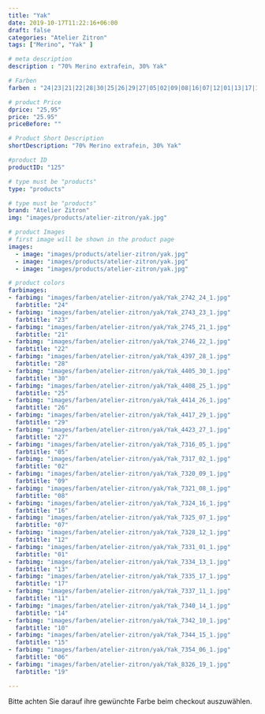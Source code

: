 ```yaml
---
title: "Yak"
date: 2019-10-17T11:22:16+06:00
draft: false
categories: "Atelier Zitron"
tags: ["Merino", "Yak" ]	

# meta description
description : "70% Merino extrafein, 30% Yak"

# Farben
farben : "24|23|21|22|28|30|25|26|29|27|05|02|09|08|16|07|12|01|13|17|11|14|10|15|06|19"

# product Price
dprice: "25,95"
price: "25.95"
priceBefore: ""

# Product Short Description
shortDescription: "70% Merino extrafein, 30% Yak"

#product ID
productID: "125"

# type must be "products"
type: "products"

# type must be "products"
brand: "Atelier Zitron"
img: "images/products/atelier-zitron/yak.jpg"   

# product Images
# first image will be shown in the product page
images:
  - image: "images/products/atelier-zitron/yak.jpg"
  - image: "images/products/atelier-zitron/yak.jpg"
  - image: "images/products/atelier-zitron/yak.jpg"

# product colors
farbimages:
- farbimg: "images/farben/atelier-zitron/yak/Yak_2742_24_1.jpg"	
  farbtitle: "24"
- farbimg: "images/farben/atelier-zitron/yak/Yak_2743_23_1.jpg"	
  farbtitle: "23"
- farbimg: "images/farben/atelier-zitron/yak/Yak_2745_21_1.jpg"	
  farbtitle: "21"
- farbimg: "images/farben/atelier-zitron/yak/Yak_2746_22_1.jpg"	
  farbtitle: "22"
- farbimg: "images/farben/atelier-zitron/yak/Yak_4397_28_1.jpg"	
  farbtitle: "28"
- farbimg: "images/farben/atelier-zitron/yak/Yak_4405_30_1.jpg"	
  farbtitle: "30"
- farbimg: "images/farben/atelier-zitron/yak/Yak_4408_25_1.jpg"	
  farbtitle: "25"
- farbimg: "images/farben/atelier-zitron/yak/Yak_4414_26_1.jpg"	
  farbtitle: "26"
- farbimg: "images/farben/atelier-zitron/yak/Yak_4417_29_1.jpg"	
  farbtitle: "29"
- farbimg: "images/farben/atelier-zitron/yak/Yak_4423_27_1.jpg"	
  farbtitle: "27"
- farbimg: "images/farben/atelier-zitron/yak/Yak_7316_05_1.jpg"	
  farbtitle: "05"
- farbimg: "images/farben/atelier-zitron/yak/Yak_7317_02_1.jpg"	
  farbtitle: "02"
- farbimg: "images/farben/atelier-zitron/yak/Yak_7320_09_1.jpg"
  farbtitle: "09"
- farbimg: "images/farben/atelier-zitron/yak/Yak_7321_08_1.jpg"
  farbtitle: "08"
- farbimg: "images/farben/atelier-zitron/yak/Yak_7324_16_1.jpg"
  farbtitle: "16"
- farbimg: "images/farben/atelier-zitron/yak/Yak_7325_07_1.jpg"
  farbtitle: "07"
- farbimg: "images/farben/atelier-zitron/yak/Yak_7328_12_1.jpg"
  farbtitle: "12"
- farbimg: "images/farben/atelier-zitron/yak/Yak_7331_01_1.jpg"
  farbtitle: "01"
- farbimg: "images/farben/atelier-zitron/yak/Yak_7334_13_1.jpg"
  farbtitle: "13"
- farbimg: "images/farben/atelier-zitron/yak/Yak_7335_17_1.jpg"
  farbtitle: "17"
- farbimg: "images/farben/atelier-zitron/yak/Yak_7337_11_1.jpg"
  farbtitle: "11"
- farbimg: "images/farben/atelier-zitron/yak/Yak_7340_14_1.jpg"
  farbtitle: "14"
- farbimg: "images/farben/atelier-zitron/yak/Yak_7342_10_1.jpg"
  farbtitle: "10"
- farbimg: "images/farben/atelier-zitron/yak/Yak_7344_15_1.jpg"
  farbtitle: "15"
- farbimg: "images/farben/atelier-zitron/yak/Yak_7354_06_1.jpg"
  farbtitle: "06"
- farbimg: "images/farben/atelier-zitron/yak/Yak_8326_19_1.jpg"
  farbtitle: "19"

---
```


Bitte achten Sie darauf ihre gewünchte Farbe beim checkout auszuwählen.
